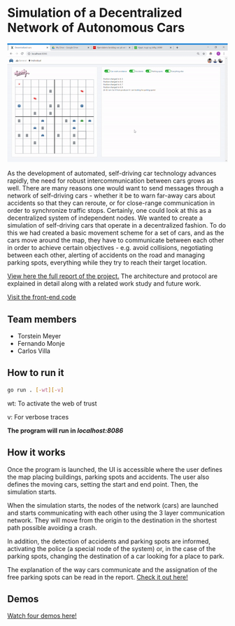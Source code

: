 # Simulation of a Decentralized Network of Autonomous Cars

<img src="demos/complex.gif"  width="900" />

As the development of automated, self-driving car technology advances rapidly, the need
for robust intercommunication between cars grows as well. There are many reasons one would
want to send messages through a network of self-driving cars - whether it be to warn far-away
cars about accidents so that they can reroute, or for close-range communication in order to
synchronize traffic stops. Certainly, one could look at this as a decentralized system of
independent nodes. We wanted to create a simulation of self-driving cars that operate in a
decentralized fashion. To do this we had created a basic movement scheme for a set of cars, and
as the cars move around the map, they have to communicate between each other in order to
achieve certain objectives - e.g. avoid collisions, negotiating between each other, alerting of
accidents on the road and managing parking spots, everything while they try to reach their target location.

[View here the full report of the project.](/Report.pdf)
The architecture and protocol are explained in detail along with a related work study and future work.

[Visit the front-end code](https://github.com/carlosvillasanchez/decentralized-car-network-UI)

## Team members

- Torstein Meyer
- Fernando Monje
- Carlos Villa

## How to run it

```bash
go run . [-wt][-v]
```

wt: To activate the web of trust

v: For verbose traces

**The program will run in *localhost:8086***

## How it works

Once the program is launched, the UI is accessible where the user defines the map placing buildings, parking spots and accidents. The user also defines the moving cars, setting the start and end point. Then, the simulation starts.

When the simulation starts, the nodes of the network (cars) are launched and starts communicating with each other using the 3 layer communication network. They will move from the origin to the destination in the shortest path possible avoiding a crash.

In addition, the detection of accidents and parking spots are informed, activating the police (a special node of the system) or, in the case of the parking spots, changing the destination of a car looking for a place to park.

The explanation of the way cars communicate and the assignation of the free parking spots can be read in the report. [Check it out here!](/Report.pdf)

## Demos

[Watch four demos here!](/demos)